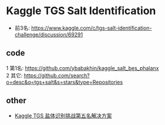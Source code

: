 # Kaggle TGS Salt Identification
- 前3名: https://www.kaggle.com/c/tgs-salt-identification-challenge/discussion/69291

## code
1 第1名: https://github.com/ybabakhin/kaggle_salt_bes_phalanx <br>
2 其它: https://github.com/search?o=desc&q=tgs+salt&s=stars&type=Repositories

## other

- [Kaggle TGS 盐体识别挑战第五名解决方案](https://mp.weixin.qq.com/s?__biz=MzUxNjcxMjQxNg==&mid=2247486791&idx=2&sn=e1da77573d9b48c131963fb39775cb4b&chksm=f9a27fc8ced5f6de8f885bb49e3d91394eda032b3d29f2027049e0bcb924143eaa02c9bf4be1&mpshare=1&scene=1&srcid=0119jrl5iTJ15fOCnKYTtq41&sharer_sharetime=1572399792381&sharer_shareid=26f4edc0dae349a4d7eedde4890f26fe&key=7d020d803b5611cf14f80861f3b6a861464b8acb4aa89362a391585cdc41e46f8044eb0efe0c57fbaf1284579cf87bb0a976c2fd72a4f3c757dcecd2f150a1522b35b82f4058fe44236a75865e2f8ee9&ascene=1&uin=OTU0Njk4ODAz&devicetype=Windows+10&version=62070141&lang=zh_CN&pass_ticket=6tG29ZTEY6FyvwlHLLAMh0O9mFeMtJDRaTYRq0VjGRoeWCyfv5aNHQdsDKKuu3D0)<br>
